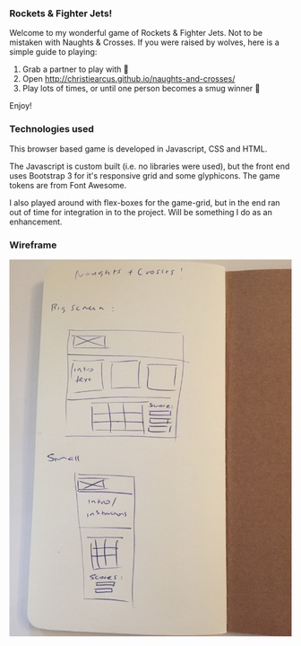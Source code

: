 ### Rockets & Fighter Jets!

Welcome to my wonderful game of Rockets & Fighter Jets. Not to be mistaken with Naughts & Crosses. If you were raised by wolves, here is a simple guide to playing:

1. Grab a partner to play with :dancers:
2. Open http://christiearcus.github.io/naughts-and-crosses/
5. Play lots of times, or until one person becomes a smug winner :poop:

Enjoy!

### Technologies used

This browser based game is developed in Javascript, CSS and HTML.

The Javascript is custom built (i.e. no libraries were used), but the front end uses Bootstrap 3 for it's responsive grid and some glyphicons. The game tokens are from Font Awesome.

I also played around with flex-boxes for the game-grid, but in the end ran out of time for integration in to the project. Will be something I do as an enhancement.

### Wireframe

![Wireframe](wireframe.jpg)
